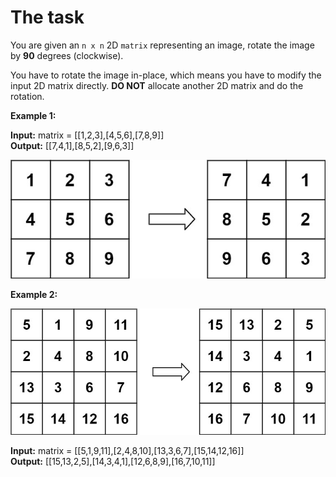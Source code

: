 # The task

You are given an `n x n` 2D `matrix` representing an image, rotate the image by **90** degrees (clockwise).

You have to rotate the image in-place, which means you have to modify the input 2D matrix directly. **DO NOT** allocate another 2D matrix and do the rotation.

**Example 1:**

**Input:** matrix = [[1,2,3],[4,5,6],[7,8,9]]  
**Output:** [[7,4,1],[8,5,2],[9,6,3]]

![img.png](img.png)

**Example 2:**

![img_1.png](img_1.png)

**Input:** matrix = [[5,1,9,11],[2,4,8,10],[13,3,6,7],[15,14,12,16]]    
**Output:** [[15,13,2,5],[14,3,4,1],[12,6,8,9],[16,7,10,11]]
